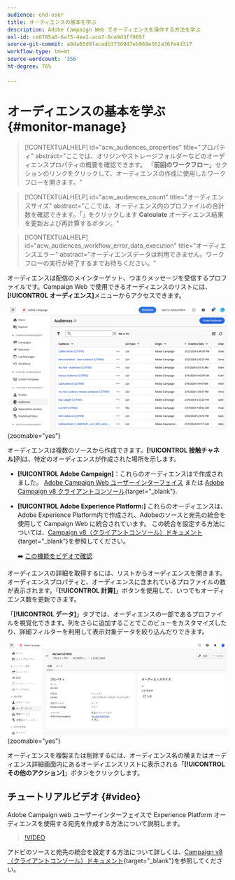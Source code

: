```yaml
---
audience: end-user
title: オーディエンスの基本を学ぶ
description: Adobe Campaign Web でオーディエンスを操作する方法を学ぶ
exl-id: ce0785a0-6af5-4ea1-ace7-0ce9d3ff065f
source-git-commit: a0da65d8facedb3730947eb969e362a367e4d317
workflow-type: tm+mt
source-wordcount: '356'
ht-degree: 76%

---
```


# オーディエンスの基本を学ぶ {#monitor-manage}

>[!CONTEXTUALHELP]
>id="acw_audiences_properties"
>title="プロパティ"
>abstract="ここでは、オリジンやストレージフォルダーなどのオーディエンスプロパティの概要を確認できます。 「**前回のワークフロー**」セクションのリンクをクリックして、オーディエンスの作成に使用したワークフローを開きます。"

>[!CONTEXTUALHELP]
>id="acw_audiences_count"
>title="オーディエンスサイズ"
>abstract="ここでは、オーディエンス内のプロファイルの合計数を確認できます。「」をクリックします **Calculate** オーディエンス結果を更新および再計算するボタン。"

>[!CONTEXTUALHELP]
>id="acw_audiences_workflow_error_data_execution"
>title="オーディエンスエラー"
>abstract="オーディエンスデータは利用できません。ワークフローの実行が終了するまでお待ちください。"

オーディエンスは配信のメインターゲット、つまりメッセージを受信するプロファイルです。Campaign Web で使用できるオーディエンスのリストには、**[!UICONTROL オーディエンス]**&#x200B;メニューからアクセスできます。

![](assets/audiences-list.png){zoomable=&quot;yes&quot;}

オーディエンスは複数のソースから作成できます。**[!UICONTROL 接触チャネル]**&#x200B;列は、特定のオーディエンスが作成された場所を示します。

* **[!UICONTROL Adobe Campaign]**：これらのオーディエンスはで作成されました。 [Adobe Campaign Web ユーザーインターフェイス](create-audience.md) または [Adobe Campaign v8 クライアントコンソール](https://experienceleague.adobe.com/docs/campaign/campaign-v8/audience/create-audiences/create-audiences.html?lang=ja){target="_blank"}.

* **[!UICONTROL Adobe Experience Platform:]** これらのオーディエンスは、Adobe Experience Platform内で作成され、Adobeのソースと宛先の統合を使用して Campaign Web に統合されています。 この統合を設定する方法については、[Campaign v8（クライアントコンソール）ドキュメント](https://experienceleague.adobe.com/docs/campaign/campaign-v8/connect/ac-aep/ac-aep.html?lang=ja){target="_blank"}を参照してください。

  ➡️ [この機能をビデオで確認](#video)

オーディエンスの詳細を取得するには、リストからオーディエンスを開きます。オーディエンスプロパティと、オーディエンスに含まれているプロファイルの数が表示されます。「**[!UICONTROL 計算]**」ボタンを使用して、いつでもオーディエンス数を更新できます。

「**[!UICONTROL データ]**」タブでは、オーディエンスの一部であるプロファイルを視覚化できます。列をさらに追加することでこのビューをカスタマイズしたり、詳細フィルターを利用して表示対象データを絞り込んだりできます。

![](assets/audiences-details.png){zoomable=&quot;yes&quot;}

オーディエンスを複製または削除するには、オーディエンス名の横またはオーディエンス詳細画面内にあるオーディエンスリストに表示される「**[!UICONTROL その他のアクション]**」ボタンをクリックします。

## チュートリアルビデオ {#video}

Adobe Campaign web ユーザーインターフェイスで Experience Platform オーディエンスを使用する宛先を作成する方法について説明します。

>[!VIDEO](https://video.tv.adobe.com/v/3427635?quality=12)

アドビのソースと宛先の統合を設定する方法について詳しくは、[Campaign v8（クライアントコンソール）ドキュメント](https://experienceleague.adobe.com/docs/campaign/campaign-v8/connect/ac-aep/ac-aep.html?lang=ja){target="_blank"}を参照してください。
